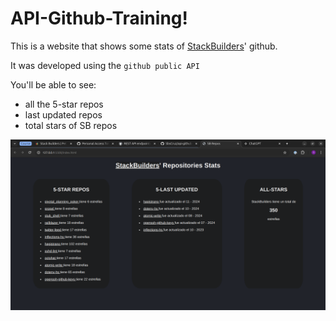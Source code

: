 # API-Github-Training!

This is a website that shows some stats of [StackBuilders](https://github.com/stackbuilders)' github.

It was developed using the `github public API`

You'll be able to see:
* all the 5-star repos
* last updated repos
* total stars of SB repos

![alt text](images/sb-stats.png)